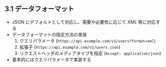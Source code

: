 ## 3.1 データフォーマット

- JSON にデフォルトとして対応し、需要や必要性に応じて XML 等に対応する
- データフォーマットの指定方法の実装
	1. クエリパラメータ (`https://api.example.com/v1/users?format=xml`)
	2. 拡張子 (`https://api.example.com/v1/users.json`)
	3. リクエストヘッダのメディアタイプを指定 (`Accept: application/json`)
- 基本的にはクエリパラメータで実装する